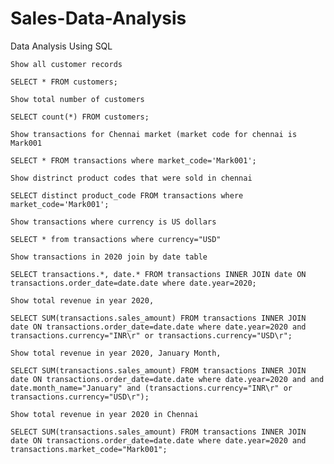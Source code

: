 # Sales-Data-Analysis
Data Analysis Using SQL

    Show all customer records

    SELECT * FROM customers;

    Show total number of customers

    SELECT count(*) FROM customers;

    Show transactions for Chennai market (market code for chennai is Mark001

    SELECT * FROM transactions where market_code='Mark001';

    Show distrinct product codes that were sold in chennai

    SELECT distinct product_code FROM transactions where market_code='Mark001';

    Show transactions where currency is US dollars

    SELECT * from transactions where currency="USD"

    Show transactions in 2020 join by date table

    SELECT transactions.*, date.* FROM transactions INNER JOIN date ON transactions.order_date=date.date where date.year=2020;

    Show total revenue in year 2020,

    SELECT SUM(transactions.sales_amount) FROM transactions INNER JOIN date ON transactions.order_date=date.date where date.year=2020 and transactions.currency="INR\r" or transactions.currency="USD\r";

    Show total revenue in year 2020, January Month,

    SELECT SUM(transactions.sales_amount) FROM transactions INNER JOIN date ON transactions.order_date=date.date where date.year=2020 and and date.month_name="January" and (transactions.currency="INR\r" or transactions.currency="USD\r");

    Show total revenue in year 2020 in Chennai

    SELECT SUM(transactions.sales_amount) FROM transactions INNER JOIN date ON transactions.order_date=date.date where date.year=2020 and transactions.market_code="Mark001";
